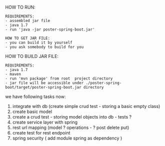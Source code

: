 HOW TO RUN:

    REQUIREMENTS:
    - assembled jar file
    - java 1.7
    - run 'java -jar poster-spring-boot.jar'
    
    HOW TO GET JAR FILE:
    - you can build it by yourself
    - you ask somebody to build for you

HOW TO BUILD JAR FILE:

    REQUIREMENTS:
    - java 1.7
    - maven
    - run 'mvn package' from root  project directory
    - jar file will be accessible under ./poster-spring-boot/target/poster-spring-boot.jar directory

we have following tasks now:

1. integrate with db (create simple crud test - storing a basic empty class)
2. create basic model
3. create a crud test - storing model objects into db - tests ?
4. create service layer with spring
5. rest url mapping (model ? operations - ?  post delete put)
6. create test for rest endpoint
7. spring security ( add module spring as dependency )